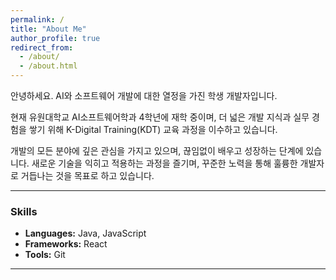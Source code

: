 ```yaml
---
permalink: /
title: "About Me"
author_profile: true
redirect_from: 
  - /about/
  - /about.html
---
```


안녕하세요. AI와 소프트웨어 개발에 대한 열정을 가진 학생 개발자입니다.

현재 유원대학교 AI소프트웨어학과 4학년에 재학 중이며, 더 넓은 개발 지식과 실무 경험을 쌓기 위해 K-Digital Training(KDT) 교육 과정을 이수하고 있습니다.

개발의 모든 분야에 깊은 관심을 가지고 있으며, 끊임없이 배우고 성장하는 단계에 있습니다. 새로운 기술을 익히고 적용하는 과정을 즐기며, 꾸준한 노력을 통해 훌륭한 개발자로 거듭나는 것을 목표로 하고 있습니다.

---
### Skills

*   **Languages:** Java, JavaScript
*   **Frameworks:** React
*   **Tools:** Git
---
